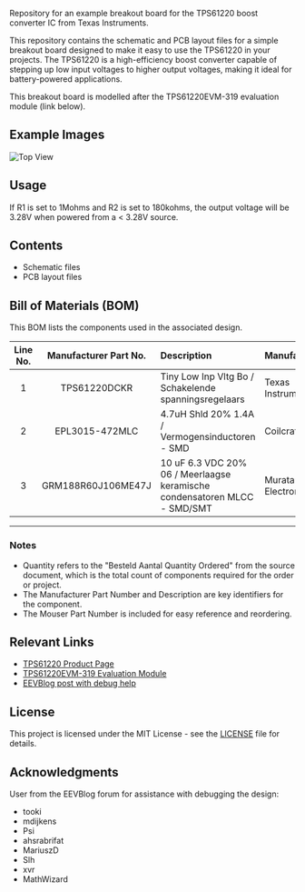 Repository for an example breakout board for the TPS61220 boost converter IC from Texas Instruments.

This repository contains the schematic and PCB layout files for a simple breakout board designed to make it easy to use the TPS61220 in your projects. The TPS61220 is a high-efficiency boost converter capable of stepping up low input voltages to higher output voltages, making it ideal for battery-powered applications.

This breakout board is modelled after the TPS61220EVM-319 evaluation module (link below).

## Example Images
![Top View](https://i.imgur.com/jgy9n4q.jpeg)

## Usage
If R1 is set to 1Mohms and R2 is set to 180kohms, the output voltage will be 3.28V when powered from a < 3.28V source.

## Contents
- Schematic files
- PCB layout files

## Bill of Materials (BOM)

This BOM lists the components used in the associated design.

| Line No. | Manufacturer Part No. | Description | Manufacturer | Quantity | Mouser Part Number |
|:---:|:---:|:---|:---|:---:|:---:|
| 1 | TPS61220DCKR | Tiny Low Inp Vltg Bo / Schakelende spanningsregelaars | Texas Instruments | 1 | 595-TPS61220DCKR |
| 2 | EPL3015-472MLC | 4.7uH Shld 20% 1.4A / Vermogensinductoren - SMD | Coilcraft | 1 | 994-EPL3015-472MLC |
| 3 | GRM188R60J106ME47J | 10 uF 6.3 VDC 20% 06 / Meerlaagse keramische condensatoren MLCC - SMD/SMT | Murata Electronics | 2 | 81-GRM188R60J106ME7J |

---

### Notes
* Quantity refers to the "Besteld Aantal Quantity Ordered" from the source document, which is the total count of components required for the order or project.
* The Manufacturer Part Number and Description are key identifiers for the component.
* The Mouser Part Number is included for easy reference and reordering.

## Relevant Links

- [TPS61220 Product Page](https://www.ti.com/product/TPS61220)
- [TPS61220EVM-319 Evaluation Module](https://www.ti.com/tool/TPS61220EVM-319)
- [EEVBlog post with debug help](https://www.eevblog.com/forum/beginners/kindly-requesting-help-with-debugging-a-tsp61220-(pcb)-voltage-boost-converter/)

## License
This project is licensed under the MIT License - see the [LICENSE](LICENSE) file for details.

## Acknowledgments
User from the EEVBlog forum for assistance with debugging the design:
- tooki
- mdijkens
- Psi
- ahsrabrifat
- MariuszD
- Slh
- xvr
- MathWizard
